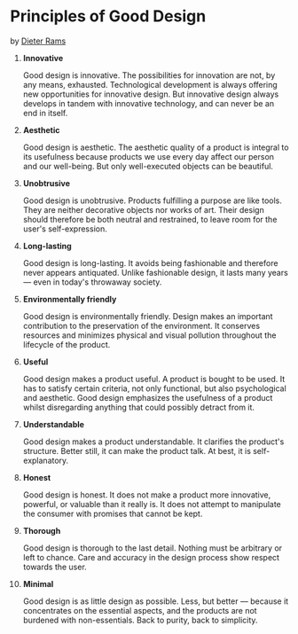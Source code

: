 # Principles of Good Design

by [Dieter Rams](https://en.wikipedia.org/wiki/Dieter_Rams)

1. **Innovative**
  
    Good design is innovative. The possibilities for innovation are not, by any means, exhausted. Technological development is always offering new opportunities for innovative design. But innovative design always develops in tandem with innovative technology, and can never be an end in itself.

2. **Aesthetic**

    Good design is aesthetic. The aesthetic quality of a product is integral to its usefulness because products we use every day affect our person and our well-being. But only well-executed objects can be beautiful.

3. **Unobtrusive**

    Good design is unobtrusive. Products fulfilling a purpose are like tools. They are neither decorative objects nor works of art. Their design should therefore be both neutral and restrained, to leave room for the user's self-expression.

4. **Long-lasting**

    Good design is long-lasting. It avoids being fashionable and therefore never appears antiquated. Unlike fashionable design, it lasts many years — even in today's throwaway society.

5. **Environmentally friendly**

    Good design is environmentally friendly. Design makes an important contribution to the preservation of the environment. It conserves resources and minimizes physical and visual pollution throughout the lifecycle of the product.

6. **Useful**

    Good design makes a product useful. A product is bought to be used. It has to satisfy certain criteria, not only functional, but also psychological and aesthetic. Good design emphasizes the usefulness of a product whilst disregarding anything that could possibly detract from it.

7. **Understandable** 

    Good design makes a product understandable. It clarifies the product's structure. Better still, it can make the product talk. At best, it is self-explanatory.

8. **Honest**

    Good design is honest. It does not make a product more innovative, powerful, or valuable than it really is. It does not attempt to manipulate the consumer with promises that cannot be kept.

9. **Thorough**
 
    Good design is thorough to the last detail. Nothing must be arbitrary or left to chance. Care and accuracy in the design process show respect towards the user.

10. **Minimal**

    Good design is as little design as possible. Less, but better — because it concentrates on the essential aspects, and the products are not burdened with non-essentials. Back to purity, back to simplicity.
